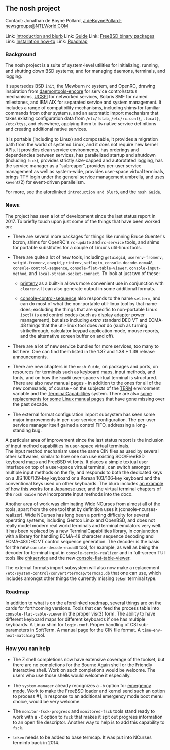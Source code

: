 ## The nosh project ##

Contact: Jonathan de Boyne Pollard, <J.deBoynePollard-newsgroups@NTLWorld.COM>

Link: [Introduction and blurb](http://jdebp.eu./Softwares/nosh/)
Link: [Guide](http://jdebp.eu./Softwares/nosh/guide.html)
Link: [FreeBSD binary packages](http://jdebp.eu./Softwares/nosh/freebsd-binary-packages.html)
Link: [Installation how-to](http://jdebp.eu./Softwares/nosh/timorous-admin-installation-how-to.html)
Link: [Roadmap](http://jdebp.eu./Softwares/nosh/roadmap.html)

### Background ###

The nosh project is a suite of system-level utilities for initializing, 
running, and shutting down BSD systems; and for managing daemons, 
terminals, and logging.

It supersedes BSD `init`, the Mewburn `rc` system, and OpenRC, drawing 
inspiration from 
[daemontools-encore](http://untroubled.org/daemontools-encore/) for 
service control/status mechanisms, 
[UCSPI](http://jdebp.eu./FGA/UCSPI.html) for networked services, Solaris 
SMF for named milestones, and IBM AIX for separated service and system 
management. It includes a range of compatibility mechanisms, including 
shims for familiar commands from other systems, and an automatic import 
mechanism that takes existing configuration data from `/etc/fstab`, 
`/etc/rc.conf{,.local}`, `/etc/ttys`, and elsewhere, applying them to 
its native service definitions and creating additional native services.

It is portable (including to Linux) and composable, it provides a 
migration path from the world of systemd Linux, and it does not require 
new kernel APIs. It provides clean service environments, has orderings 
and dependencies between services, has parallelized startup and shutdown 
(including `fsck`), provides strictly size-capped and autorotated 
logging, has the service manager as a "subreaper", provides per-user 
service management as well as system-wide, provides user-space virtual 
terminals, brings TTY login under the general service management 
umbrella, and uses `kevent`(2) for event-driven parallelism.

For more, see the aforelinked `introduction and blurb`, and the
`nosh Guide`.

### News ###

The project has seen a lot of development since the last status report 
in 2017.  To briefly touch upon just some of the things that have been 
worked on:

* There are several more packages for things like running Bruce Guenter's bcron, shims for OpenRC's `rc-update` and `rc-service` tools, and shims for portable substitutes for a couple of Linux's util-linux tools.

* There are quite a lot of new tools, including `getuidgid`, `userenv-fromenv`, `setgid-fromenv`, `envgid`, `printenv`, `setlogin`, `console-decode-ecma48`, `console-control-sequence`, `console-flat-table-viewer`, `console-input-method`, and `local-stream-socket-connect`.  To look at just two of these:

     * [printenv](http://jdebp.eu./Softwares/nosh/guide/printenv.html) as a built-in allows more convenient use in conjunction with `clearenv`.  It can also generate output in some additional formats.

     * [console-control-sequence](http://jdebp.eu./Softwares/nosh/guide/console-control-sequence.html) also responds to the name `setterm`, and can do most of what the non-portable util-linux tool by that name does; excluding the things that are specific to non-portable Linux `ioctl()`s and control codes (such as display adapter power management), but also including _extra_ standard DEC VT and ECMA-48 things that the util-linux tool does _not_ do (such as turning strikethrough, calculator keypad application mode, mouse reports, and the alternative screen buffer on and off).

* There are a lot of new service bundles for more services, too many to list here.  One can find them listed in the 1.37 and 1.38 + 1.39 release announcements.

* There are new chapters in the `nosh Guide`, on packages and ports, on resources for terminals such as keyboard maps, input methods, and fonts, and on how the `head0` user-space virtual terminal is structured.
   There are also new manual pages - in addition to the ones for all of the new commands, of course - on the subjects of the [TERM](http://jdebp.eu./Softwares/nosh/guide/TERM.html) environment variable and the [TerminalCapabilities](http://jdebp.eu./Softwares/nosh/guide/TerminalCapabilities.html) system.
  There are also [some replacements for some Linux manual pages](http://jdebp.eu./Proposals/linux-kvt-manual-pages.html) that have gone missing over the past decade.

* The external format configuration import subsystem has seen some major improvements in per-user service configuration.  The per-user service manager itself gained a control FIFO, addressing a long-standing bug.

A particular area of improvement since the last status report is the 
inclusion of input method capabilities in user-space virtual terminals.  
The input method mechanism uses the same CIN files as used by several 
other softwares, similar to how one can use existing SCO/FreeBSD 
keyboard maps and FreeBSD vt fonts.  It places a simple textual user 
interface on top of a user-space virtual terminal, can switch amongst 
multiple input methods on the fly, and responds to both the dedicated 
keys on a JIS 106/109-key keyboard or a Korean 103/106-key keyboard and 
the conventional keys used on other keyboards.  The blurb includes
[an example of how this works for a Japanese user](http://jdebp.eu./Softwares/nosh/japanese-input-methods.html),
and the virtual terminal chapters of the `nosh Guide` now incorporate
input methods into the doco.

Another area of work was eliminating Wide NCurses from almost all of the 
tools, apart from the one tool that by definition uses it 
(console-ncurses-realizer).  Wide NCurses has long been a porting 
difficulty for several operating systems, including Gentoo Linux and 
OpenBSD, and does not really model modern real world terminals and 
terminal emulators very well.  It has been replaced by a new 
TerminalCapabilities library, in conjunction with a library for handling 
ECMA-48 character sequence decoding and ECMA-48/DEC VT control sequence 
generation.  The decoder is the basis for the new 
`console-decode-ecma48` tool, for example, as well as being the decoder 
for terminal input in `console-termio-realizer` and in full-screen TUI 
tools like 
[chkservice](http://jdebp.eu./Softwares/nosh/guide/chkservice.html)
and the new 
[console-flat-table-viewer](http://jdebp.eu./Softwares/nosh/guide/console-flat-table-viewer.html).

The external formats import subsystem will also now make a replacement 
`/etc/system-control/convert/termcap/termcap.db` that one can use, which 
includes amongst other things the currently missing `teken` terminal type.

### Roadmap ###

In addition to what is on the aforelinked roadmap, several things are on 
the cards for forthcoming versions.  Tools that can feed the process 
table into `console-flat-table-viewer` in the proper vis(3) form.  The 
ability to have different keyboard maps for different keyboards if one 
has multiple keyboards.  A Linux shim for `login.conf`. Proper handling 
of CSI sub-parameters in SoftTerm.  A manual page for the CIN file 
format.  A `time-env-next-matching` tool.

### How you can help ###

* The Z shell completions now have extensive coverage of the toolset, 
but there are no completions for the Bourne Again shell or the Friendly 
Interactive shell.  Work on such completions would be welcome.  The 
users who use those shells would welcome it especially.

* The `system-manager` already recognizes a `-b` option for [emergency mode](http://jdebp.eu./FGA/emergency-and-rescue-mode-bootstrap.html).  Work to make the FreeBSD loader and kernel send such an option to process #1, in response to an additional emergency mode boot menu choice, would be very welcome.

* The `monitor-fsck-progress` and `monitored-fsck` tools stand ready to work with a `-C` option to `fsck` that makes it spit out progress information to an open file descriptor.  Another way to help is to add this capability to `fsck`.

* `teken` needs to be added to base termcap.  It was put into NCurses terminfo back in 2014.
